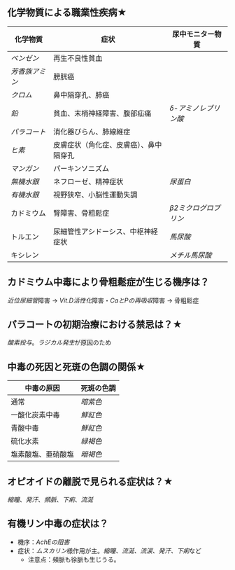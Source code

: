 ## 化学物質による職業性疾病★

| 化学物質     | 症状                  | 尿中モニター物質     |
| -------- | ------------------- | ------------ |
| *ベンゼン*   | 再生不良性貧血             |              |
| *芳香族アミン* | 膀胱癌                 |              |
| *クロム*    | 鼻中隔穿孔、肺癌            |              |
| *鉛*      | 貧血、末梢神経障害、腹部疝痛      | *δ-アミノレブリン酸* |
| *パラコート*  | 消化器びらん、肺線維症         |              |
| *ヒ素*     | 皮膚症状（角化症、皮膚癌）、鼻中隔穿孔 |              |
| *マンガン*   | パーキンソニズム            |              |
| *無機水銀*   | ネフローゼ、精神症状          | *尿蛋白*        |
| *有機水銀*   | 視野狭窄、小脳性運動失調        |              |
| カドミウム    | 腎障害、骨粗鬆症            | *β2ミクログロブリン* |
| トルエン     | 尿細管性アシドーシス、中枢神経症状   | *馬尿酸*        |
| キシレン     |                     | *メチル馬尿酸*     |
## カドミウム中毒により骨粗鬆症が生じる機序は？
*近位尿細管*障害 → *Vit.D活性化*障害・*CaとPの再吸収*障害 → 骨粗鬆症
## パラコートの初期治療における禁忌は？★
*酸素投与*。*ラジカル発生*が原因のため
## 中毒の死因と死斑の色調の関係★

| 中毒の原因     | 死斑の色調 |
| --------- | ----- |
| 通常        | *暗紫色* |
| 一酸化炭素中毒   | *鮮紅色* |
| 青酸中毒      | *鮮紅色* |
| 硫化水素      | *緑褐色* |
| 塩素酸塩、亜硝酸塩 | *暗褐色* |
## オピオイドの離脱で見られる症状は？★
*縮瞳*、*発汗*、*頻脈*、*下痢*、*流涎*

## 有機リン中毒の症状は？
- 機序：*AchEの阻害*
- 症状：*ムスカリン*様作用が主。*縮瞳、流涎、流涙、発汗、下痢*など
	- 注意点：頻脈も徐脈も生じうる。